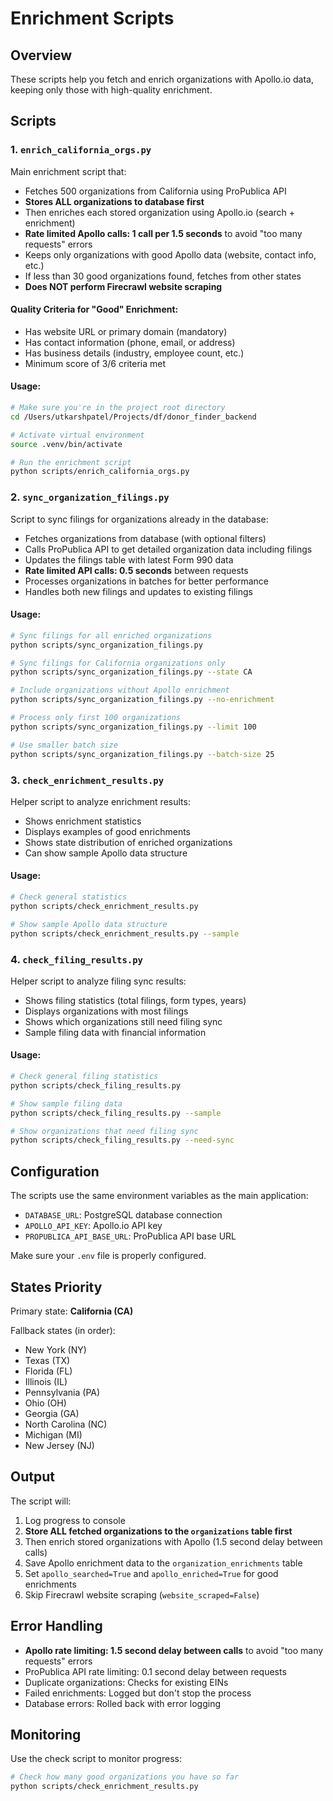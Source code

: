 # Enrichment Scripts

## Overview
These scripts help you fetch and enrich organizations with Apollo.io data, keeping only those with high-quality enrichment.

## Scripts

### 1. `enrich_california_orgs.py`
Main enrichment script that:
- Fetches 500 organizations from California using ProPublica API
- **Stores ALL organizations to database first**
- Then enriches each stored organization using Apollo.io (search + enrichment)
- **Rate limited Apollo calls: 1 call per 1.5 seconds** to avoid "too many requests" errors
- Keeps only organizations with good Apollo data (website, contact info, etc.)
- If less than 30 good organizations found, fetches from other states
- **Does NOT perform Firecrawl website scraping**

#### Quality Criteria for "Good" Enrichment:
- Has website URL or primary domain (mandatory)
- Has contact information (phone, email, or address)
- Has business details (industry, employee count, etc.)
- Minimum score of 3/6 criteria met

#### Usage:
```bash
# Make sure you're in the project root directory
cd /Users/utkarshpatel/Projects/df/donor_finder_backend

# Activate virtual environment
source .venv/bin/activate

# Run the enrichment script
python scripts/enrich_california_orgs.py
```

### 2. `sync_organization_filings.py`
Script to sync filings for organizations already in the database:
- Fetches organizations from database (with optional filters)
- Calls ProPublica API to get detailed organization data including filings
- Updates the filings table with latest Form 990 data
- **Rate limited API calls: 0.5 seconds** between requests
- Processes organizations in batches for better performance
- Handles both new filings and updates to existing filings

#### Usage:
```bash
# Sync filings for all enriched organizations
python scripts/sync_organization_filings.py

# Sync filings for California organizations only
python scripts/sync_organization_filings.py --state CA

# Include organizations without Apollo enrichment
python scripts/sync_organization_filings.py --no-enrichment

# Process only first 100 organizations
python scripts/sync_organization_filings.py --limit 100

# Use smaller batch size
python scripts/sync_organization_filings.py --batch-size 25
```

### 3. `check_enrichment_results.py`
Helper script to analyze enrichment results:
- Shows enrichment statistics
- Displays examples of good enrichments
- Shows state distribution of enriched organizations
- Can show sample Apollo data structure

#### Usage:
```bash
# Check general statistics
python scripts/check_enrichment_results.py

# Show sample Apollo data structure
python scripts/check_enrichment_results.py --sample
```

### 4. `check_filing_results.py`
Helper script to analyze filing sync results:
- Shows filing statistics (total filings, form types, years)
- Displays organizations with most filings
- Shows which organizations still need filing sync
- Sample filing data with financial information

#### Usage:
```bash
# Check general filing statistics
python scripts/check_filing_results.py

# Show sample filing data
python scripts/check_filing_results.py --sample

# Show organizations that need filing sync
python scripts/check_filing_results.py --need-sync
```

## Configuration

The scripts use the same environment variables as the main application:
- `DATABASE_URL`: PostgreSQL database connection
- `APOLLO_API_KEY`: Apollo.io API key
- `PROPUBLICA_API_BASE_URL`: ProPublica API base URL

Make sure your `.env` file is properly configured.

## States Priority

Primary state: **California (CA)**

Fallback states (in order):
- New York (NY)
- Texas (TX)  
- Florida (FL)
- Illinois (IL)
- Pennsylvania (PA)
- Ohio (OH)
- Georgia (GA)
- North Carolina (NC)
- Michigan (MI)
- New Jersey (NJ)

## Output

The script will:
1. Log progress to console
2. **Store ALL fetched organizations to the `organizations` table first**
3. Then enrich stored organizations with Apollo (1.5 second delay between calls)
4. Save Apollo enrichment data to the `organization_enrichments` table
5. Set `apollo_searched=True` and `apollo_enriched=True` for good enrichments
6. Skip Firecrawl website scraping (`website_scraped=False`)

## Error Handling

- **Apollo rate limiting: 1.5 second delay between calls** to avoid "too many requests" errors
- ProPublica API rate limiting: 0.1 second delay between requests
- Duplicate organizations: Checks for existing EINs
- Failed enrichments: Logged but don't stop the process
- Database errors: Rolled back with error logging

## Monitoring

Use the check script to monitor progress:
```bash
# Check how many good organizations you have so far
python scripts/check_enrichment_results.py
```
